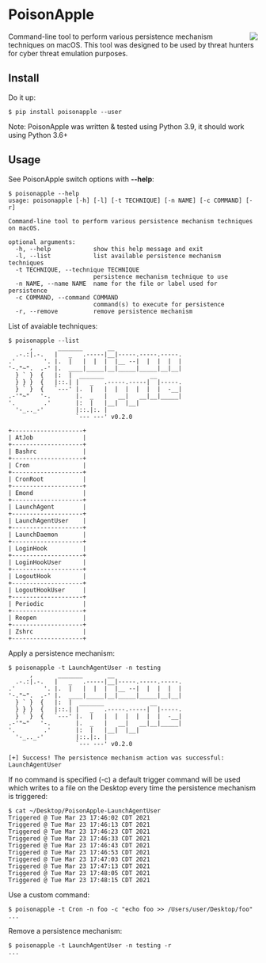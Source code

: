 # PoisonApple

<img src="https://i.imgur.com/Ty5esFJ.png" align="right">

Command-line tool to perform various persistence mechanism techniques on macOS. This tool was designed to be used by threat hunters for cyber threat emulation purposes.

## Install

Do it up:
```
$ pip install poisonapple --user
```

Note: PoisonApple was written & tested using Python 3.9, it should work using Python 3.6+

## Usage

See PoisonApple switch options with **--help**:
```
$ poisonapple --help
usage: poisonapple [-h] [-l] [-t TECHNIQUE] [-n NAME] [-c COMMAND] [-r]

Command-line tool to perform various persistence mechanism techniques on macOS.

optional arguments:
  -h, --help            show this help message and exit
  -l, --list            list available persistence mechanism techniques
  -t TECHNIQUE, --technique TECHNIQUE
                        persistence mechanism technique to use
  -n NAME, --name NAME  name for the file or label used for persistence
  -c COMMAND, --command COMMAND
                        command(s) to execute for persistence
  -r, --remove          remove persistence mechanism
```

List of avaiable techniques:
```
$ poisonapple --list
      ,       _______       __
  .-.:|.-.   |   _   .-----|__|-----.-----.-----.
.'        '. |.  |   |  |  |  |__ --|  |  |  |  |
'-."~".  .-' |.  ____|_____|__|_____|_____|__|__|
  } ` }  {   |:  |  _______             __
  } } }  {   |::.| |   _   .-----.-----|  |-----.
  } ` }  {   `---' |.  |   |  |  |  |  |  |  -__|
.-'"~"   '-.       |.  _   |   __|   __|__|_____|
'.        .'       |:  |   |__|  |__|
  '-_.._-'         |::.|:. |
                   `--- ---' v0.2.0

+--------------------+
| AtJob              |
+--------------------+
| Bashrc             |
+--------------------+
| Cron               |
+--------------------+
| CronRoot           |
+--------------------+
| Emond              |
+--------------------+
| LaunchAgent        |
+--------------------+
| LaunchAgentUser    |
+--------------------+
| LaunchDaemon       |
+--------------------+
| LoginHook          |
+--------------------+
| LoginHookUser      |
+--------------------+
| LogoutHook         |
+--------------------+
| LogoutHookUser     |
+--------------------+
| Periodic           |
+--------------------+
| Reopen             |
+--------------------+
| Zshrc              |
+--------------------+
```

Apply a persistence mechanism:
```
$ poisonapple -t LaunchAgentUser -n testing
      ,       _______       __
  .-.:|.-.   |   _   .-----|__|-----.-----.-----.
.'        '. |.  |   |  |  |  |__ --|  |  |  |  |
'-."~".  .-' |.  ____|_____|__|_____|_____|__|__|
  } ` }  {   |:  |  _______             __
  } } }  {   |::.| |   _   .-----.-----|  |-----.
  } ` }  {   `---' |.  |   |  |  |  |  |  |  -__|
.-'"~"   '-.       |.  _   |   __|   __|__|_____|
'.        .'       |:  |   |__|  |__|
  '-_.._-'         |::.|:. |
                   `--- ---' v0.2.0

[+] Success! The persistence mechanism action was successful: LaunchAgentUser
```

If no command is specified (-c) a default trigger command will be used which writes to a file on the Desktop every time the persistence mechanism is triggered:
```
$ cat ~/Desktop/PoisonApple-LaunchAgentUser
Triggered @ Tue Mar 23 17:46:02 CDT 2021 
Triggered @ Tue Mar 23 17:46:13 CDT 2021 
Triggered @ Tue Mar 23 17:46:23 CDT 2021 
Triggered @ Tue Mar 23 17:46:33 CDT 2021 
Triggered @ Tue Mar 23 17:46:43 CDT 2021 
Triggered @ Tue Mar 23 17:46:53 CDT 2021 
Triggered @ Tue Mar 23 17:47:03 CDT 2021 
Triggered @ Tue Mar 23 17:47:13 CDT 2021 
Triggered @ Tue Mar 23 17:48:05 CDT 2021 
Triggered @ Tue Mar 23 17:48:15 CDT 2021
```

Use a custom command:
```
$ poisonapple -t Cron -n foo -c "echo foo >> /Users/user/Desktop/foo"
...
```

Remove a persistence mechanism:
```
$ poisonapple -t LaunchAgentUser -n testing -r
...
```